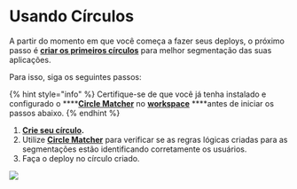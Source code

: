 # Usando Círculos

A partir do momento em que você começa a fazer seus deploys, o próximo passo é [**criar os primeiros círculos**](https://docs.charlescd.io/referencia/circulos) para melhor segmentação das suas aplicações. 

Para isso, siga os seguintes passos: 

{% hint style="info" %}
Certifique-se de que você já tenha instalado e configurado o ****[**Circle Matcher**](https://docs.charlescd.io/referencia/circle-matcher) no [**workspace**](https://docs.charlescd.io/primeiros-passos/definindo-workspace) ****antes de iniciar os passos abaixo. 
{% endhint %}

1. [**Crie seu círculo**](https://docs.charlescd.io/referencia/circulos)**.** 
2. Utilize [**Circle Matcher**](../referencia/circle-matcher.md) para verificar se as regras lógicas criadas para as segmentações estão identificando corretamente os usuários. 
3. Faça o deploy no círculo criado. 

![](../.gitbook/assets/usando-circulos%20%281%29.gif)

